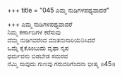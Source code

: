 +++
title = "045 ಎಮ್ಮ ನುಡಿಗಳಪಥ್ಯವಾದರೆ"

+++
ಎಮ್ಮ ನುಡಿಗಳಪಥ್ಯವಾದರೆ  
ನಿಮ್ಮ ಕರ್ಣಾದಿಗಳ ಕರೆಸುವು  
ದೆಮ್ಮ ನುಡಿಗವರೆಂದ ಮಾತನುಸಾರಿಯೆನಿಸಿದರೆ   
ಒಮ್ಮೆ ಕೈಕೊಂಬುದು ವೃಥಾ ನೃಪ  
ಧರ್ಮವನು ಬಿಡಬೇಡ ಸಮರವ  
ನೆಮ್ಮಿ ಸಾವುದು ಗುಣವು ಗರುವರಿಗೆಂದನಾ ಭೀಷ್ಮ      ॥45॥